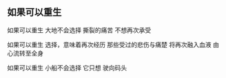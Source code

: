 ## 如果可以重生
如果可以重生
大地不会选择
撕裂的痛苦
不想再次承受

如果可以重生
选择，意味着再次经历
那些受过的悲伤与痛楚
将再次融入血液
由心流转至全身

如果可以重生
小船不会选择
它只想
驶向码头
